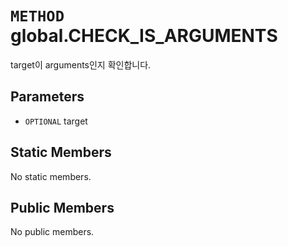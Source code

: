 # `METHOD` global.CHECK_IS_ARGUMENTS
target이 arguments인지 확인합니다.

## Parameters
* `OPTIONAL` target 

## Static Members
No static members.

## Public Members
No public members.
